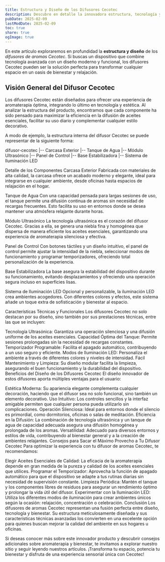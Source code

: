 ```yaml
---
title: Estructura y Diseño de los Difusores Cecotec
description: Descubre en detalle la innovadora estructura, tecnología y diseño de los difusores de aromas Cecotec, y cómo estos dispositivos transforman tu ambiente.
pubDate: 2025-02-09
lastModDate: 2025-02-09
toc: true
share: true
ogImage: true
---
```


En este artículo exploraremos en profundidad la **estructura y diseño** de los *difusores de aromas Cecotec*. Si buscas un dispositivo que combine tecnología avanzada con un diseño moderno y funcional, los difusores Cecotec pueden ser la solución perfecta para transformar cualquier espacio en un oasis de bienestar y relajación.

## Visión General del Difusor Cecotec

Los difusores Cecotec están diseñados para ofrecer una experiencia de aromaterapia óptima, integrando lo último en tecnología y estética. Al analizar la estructura del producto, encontramos que cada componente ha sido pensado para maximizar la eficiencia en la difusión de aceites esenciales, facilitar su uso diario y complementar cualquier estilo decorativo.

A modo de ejemplo, la estructura interna del difusor Cecotec se puede representar de la siguiente forma:

difusor-cecotec
|-- Carcasa Exterior
|-- Tanque de Agua
|-- Módulo Ultrasónico
|-- Panel de Control
|-- Base Estabilizadora
|-- Sistema de Iluminación LED




Detalle de los Componentes
Carcasa Exterior
Fabricada con materiales de alta calidad, la carcasa ofrece un acabado moderno y elegante, ideal para integrarse en cualquier ambiente, desde oficinas hasta espacios de relajación en el hogar.

Tanque de Agua
Con una capacidad pensada para largas sesiones de uso, el tanque permite una difusión continua de aromas sin necesidad de recargas frecuentes. Esto facilita su uso en entornos donde se desea mantener una atmósfera relajante durante horas.

Módulo Ultrasónico
La tecnología ultrasónica es el corazón del difusor Cecotec. Gracias a ella, se genera una niebla fina y homogénea que dispersa de manera eficiente los aceites esenciales, garantizando una experiencia de aromaterapia silenciosa y efectiva.

Panel de Control
Con botones táctiles y un diseño intuitivo, el panel de control permite ajustar la intensidad de la niebla, seleccionar modos de funcionamiento y programar temporizadores, ofreciendo total personalización de la experiencia.

Base Estabilizadora
La base asegura la estabilidad del dispositivo durante su funcionamiento, evitando desplazamientos y ofreciendo una operación segura incluso en superficies lisas.

Sistema de Iluminación LED
Opcional y personalizable, la iluminación LED crea ambientes acogedores. Con diferentes colores y efectos, este sistema añade un toque extra de sofisticación y bienestar al espacio.

Características Técnicas y Funcionales
Los difusores Cecotec no solo destacan por su diseño, sino también por sus prestaciones técnicas, entre las que se incluyen:

Tecnología Ultrasónica: Garantiza una operación silenciosa y una difusión uniforme de los aceites esenciales.
Capacidad Óptima del Tanque: Permite sesiones prolongadas sin la necesidad de recargas constantes.
Temporizador Programable: Facilita el apagado automático, contribuyendo a un uso seguro y eficiente.
Modos de Iluminación LED: Personaliza el ambiente a través de diferentes colores y niveles de intensidad.
Fácil Mantenimiento y Limpieza: Su diseño modular facilita la limpieza, asegurando el buen funcionamiento y la durabilidad del dispositivo.
Beneficios del Diseño de los Difusores Cecotec
El diseño innovador de estos difusores aporta múltiples ventajas para el usuario:

Estética Moderna: Su apariencia elegante complementa cualquier decoración, haciendo que el difusor sea no solo funcional, sino también un elemento decorativo.
Uso Intuitivo: Los controles sencillos y la interfaz amigable permiten que cualquier persona pueda utilizarlo sin complicaciones.
Operación Silenciosa: Ideal para entornos donde el silencio es primordial, como dormitorios, oficinas o salas de meditación.
Eficiencia en la Difusión: La combinación de tecnología ultrasónica y un tanque de agua de capacidad adecuada asegura una difusión homogénea y prolongada de los aromas.
Versatilidad: Adecuado para diversos entornos y estilos de vida, contribuyendo al bienestar general y a la creación de ambientes relajantes.
Consejos para Sacar el Máximo Provecho a Tu Difusor Cecotec
Para optimizar la experiencia con tu difusor de aromas Cecotec, te recomendamos:

Elegir Aceites Esenciales de Calidad: La eficacia de la aromaterapia depende en gran medida de la pureza y calidad de los aceites esenciales que utilices.
Programar el Temporizador: Aprovecha la función de apagado automático para que el dispositivo se adapte a tus rutinas diarias sin necesidad de supervisión constante.
Limpieza Periódica: Mantén el tanque y los componentes libres de residuos para asegurar un rendimiento óptimo y prolongar la vida útil del difusor.
Experimentar con la Iluminación LED: Utiliza los diferentes modos de iluminación para crear ambientes únicos según la ocasión: relajación, concentración o celebración.
Conclusión
Los difusores de aromas Cecotec representan una fusión perfecta entre diseño, tecnología y bienestar. Su estructura meticulosamente diseñada y sus características técnicas avanzadas los convierten en una excelente opción para quienes buscan mejorar la calidad del ambiente en sus hogares u oficinas.

Si deseas conocer más sobre este innovador producto y descubrir consejos adicionales sobre aromaterapia y bienestar, te invitamos a explorar nuestro sitio y seguir leyendo nuestros artículos. ¡Transforma tu espacio, potencia tu bienestar y disfruta de una experiencia sensorial única con Cecotec!


